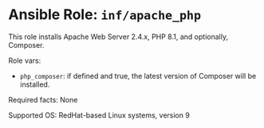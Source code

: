 # Ansible Role: `inf/apache_php`

This role installs Apache Web Server 2.4.x, PHP 8.1, and optionally, Composer.

Role vars:

- `php_composer`: if defined and true, the latest version of Composer will be installed.

Required facts: None

Supported OS: RedHat-based Linux systems, version 9
